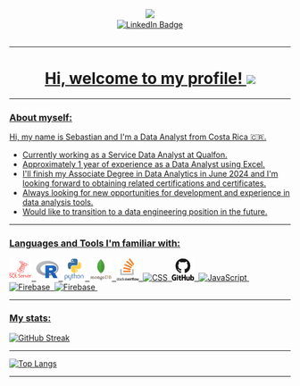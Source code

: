 <div id="header" align="center">
  <img src="https://media.giphy.com/media/92cu6TfCZDVRBkmmDu/giphy.gif?cid=ecf05e47z8nc5uhoeealgc8157mth8hmx34ndaywx7kg77z2&ep=v1_gifs_search&rid=giphy.gif&ct=g">
</div>


<div id="badges" align="center">
  <a href="https://www.linkedin.com/in/sebastianramirezorozco/">
    <img src="https://img.shields.io/badge/LinkedIn-blue?style=for-the-badge&logo=linkedin&logoColor=white" alt="LinkedIn Badge"/>
</div>

<div id="badges" align="center">
  <img src="https://komarev.com/ghpvc/?username=Sebraor&style=flat-square&color=blue" alt=""/>
</div>

---
<div id="badges" align="center">
<h1>
  Hi, welcome to my profile!
  <img src="https://media.giphy.com/media/hvRJCLFzcasrR4ia7z/giphy.gif" width="30px"/>
</h1>
</div>


---

### About myself:
Hi, my name is Sebastian and I'm a Data Analyst from Costa Rica :costa_rica:.

- Currently working as a Service Data Analyst at Qualfon.
- Approximately 1 year of experience as a Data Analyst using Excel.
- I'll finish my Associate Degree in Data Analytics in June 2024 and I'm looking forward to obtaining related certifications and certificates.
- Always looking for new opportunities for development and experience in data analysis tools.
- Would like to transition to a data engineering position in the future.

---

### Languages and Tools I'm familiar with:
<div>
  <img src="https://github.com/devicons/devicon/blob/master/icons/microsoftsqlserver/microsoftsqlserver-plain-wordmark.svg" title="Java" alt="Java" width="40" height="40"/>&nbsp;
  <img src="https://github.com/devicons/devicon/blob/master/icons/r/r-original.svg" title="React" alt="React" width="40" height="40"/>&nbsp;
  <img src="https://github.com/devicons/devicon/blob/master/icons/python/python-original-wordmark.svg" title="Spring" alt="Spring" width="40" height="40"/>&nbsp;
  <img src="https://github.com/devicons/devicon/blob/master/icons/mongodb/mongodb-original-wordmark.svg" title="Material UI" alt="Material UI" width="40" height="40"/>&nbsp;
  <img src="https://github.com/devicons/devicon/blob/master/icons/stackoverflow/stackoverflow-original-wordmark.svg" title="Flutter" alt="Flutter" width="40" height="40"/>&nbsp;
  <img src="https://github.com/file-icons/icons/blob/master/svg/Microsoft-Excel.svg"  title="CSS3" alt="CSS" width="40" height="40"/>&nbsp;
  <img src="https://github.com/devicons/devicon/blob/master/icons/github/github-original-wordmark.svg" title="HTML5" alt="HTML" width="40" height="40"/>&nbsp;
  <img src="https://github.com/microsoft/PowerBI-Icons/blob/main/SVG/Desktop.svg" title="JavaScript" alt="JavaScript" width="40" height="40"/>&nbsp;
  <img src="https://github.com/phatbhoy67/simple-icons/blob/50b3ccf2dfbfdc67eed3fbbb6031815ae3c26a19/icons/tableau.svg" title="Firebase" alt="Firebase" width="40" height="40"/>&nbsp;
  <img src="https://github.com/LaurentTreguier/vscode-simple-icons/blob/master/source/simple-icons/vscode.svg" title="Firebase" alt="Firebase" width="40" height="40"/>&nbsp;
</div>

---

### My stats:

[![GitHub Streak](https://github-readme-streak-stats.herokuapp.com?user=Sebraor&theme=shadow-blue)](https://git.io/streak-stats)

---

[![Top Langs](https://github-readme-stats.vercel.app/api/top-langs/?username=Sebraor&layout=compact&theme=shadow-blue)](https://github.com/anuraghazra/github-readme-stats)

---


<!--
**Sebraor/Sebraor** is a ✨ _special_ ✨ repository because its `README.md` (this file) appears on your GitHub profile.

Here are some ideas to get you started:

- 🔭 I’m currently working on ...
- 🌱 I’m currently learning ...
- 👯 I’m looking to collaborate on ...
- 🤔 I’m looking for help with ...
- 💬 Ask me about ...
- 📫 How to reach me: ...
- 😄 Pronouns: ...
- ⚡ Fun fact: ...
-->
